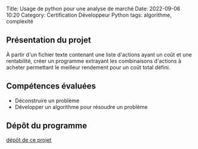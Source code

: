 Title: Usage de python pour une analyse de marché
Date: 2022-09-06 10:20
Category: Certification Développeur Python
tags: algorithme, complexité

## Présentation du projet

À partir d'un fichier texte contenant une liste d'actions ayant un coût et une rentabilité, créer un programme 
extrayant les combinaisons d'actions à acheter permettant le meilleur rendement pour un coût total défini.

## Compétences évaluées
- Déconstruire un problème
- Développer un algorithme pour résoudre un problème

## Dépôt du programme
[dépôt de ce projet](https://github.com/DelphinePythonique/projet7)

